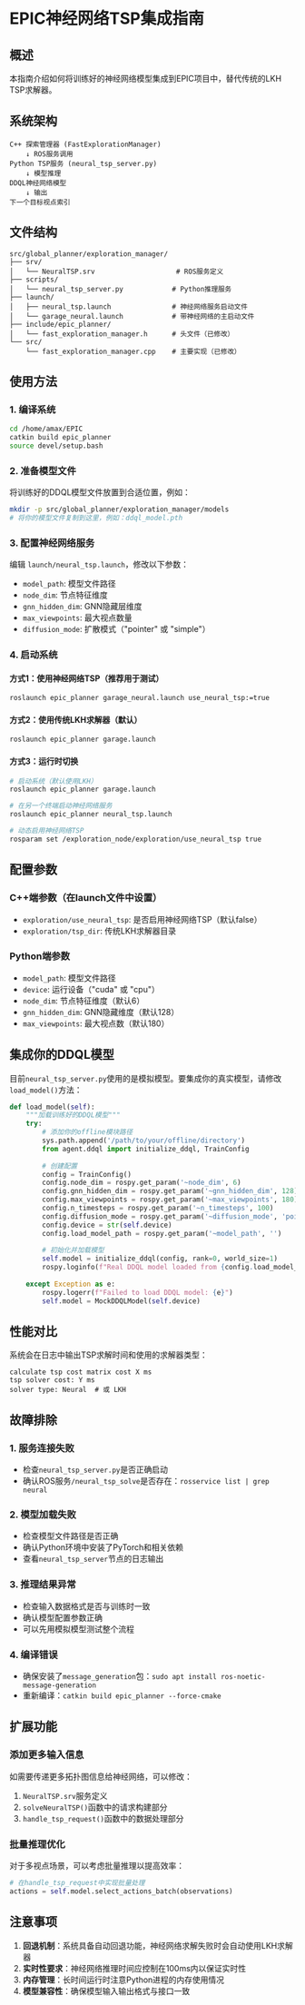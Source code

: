 # EPIC神经网络TSP集成指南

## 概述

本指南介绍如何将训练好的神经网络模型集成到EPIC项目中，替代传统的LKH TSP求解器。

## 系统架构

```
C++ 探索管理器 (FastExplorationManager)
    ↓ ROS服务调用
Python TSP服务 (neural_tsp_server.py) 
    ↓ 模型推理
DDQL神经网络模型
    ↓ 输出
下一个目标视点索引
```

## 文件结构

```
src/global_planner/exploration_manager/
├── srv/
│   └── NeuralTSP.srv                    # ROS服务定义
├── scripts/
│   └── neural_tsp_server.py            # Python推理服务
├── launch/
│   ├── neural_tsp.launch               # 神经网络服务启动文件
│   └── garage_neural.launch            # 带神经网络的主启动文件
├── include/epic_planner/
│   └── fast_exploration_manager.h      # 头文件（已修改）
└── src/
    └── fast_exploration_manager.cpp    # 主要实现（已修改）
```

## 使用方法

### 1. 编译系统

```bash
cd /home/amax/EPIC
catkin build epic_planner
source devel/setup.bash
```

### 2. 准备模型文件

将训练好的DDQL模型文件放置到合适位置，例如：
```bash
mkdir -p src/global_planner/exploration_manager/models
# 将你的模型文件复制到这里，例如：ddql_model.pth
```

### 3. 配置神经网络服务

编辑 `launch/neural_tsp.launch`，修改以下参数：
- `model_path`: 模型文件路径
- `node_dim`: 节点特征维度
- `gnn_hidden_dim`: GNN隐藏层维度
- `max_viewpoints`: 最大视点数量
- `diffusion_mode`: 扩散模式（"pointer" 或 "simple"）

### 4. 启动系统

#### 方式1：使用神经网络TSP（推荐用于测试）
```bash
roslaunch epic_planner garage_neural.launch use_neural_tsp:=true
```

#### 方式2：使用传统LKH求解器（默认）
```bash
roslaunch epic_planner garage.launch
```

#### 方式3：运行时切换
```bash
# 启动系统（默认使用LKH）
roslaunch epic_planner garage.launch

# 在另一个终端启动神经网络服务
roslaunch epic_planner neural_tsp.launch

# 动态启用神经网络TSP
rosparam set /exploration_node/exploration/use_neural_tsp true
```

## 配置参数

### C++端参数（在launch文件中设置）
- `exploration/use_neural_tsp`: 是否启用神经网络TSP（默认false）
- `exploration/tsp_dir`: 传统LKH求解器目录

### Python端参数
- `model_path`: 模型文件路径
- `device`: 运行设备（"cuda" 或 "cpu"）
- `node_dim`: 节点特征维度（默认6）
- `gnn_hidden_dim`: GNN隐藏维度（默认128）
- `max_viewpoints`: 最大视点数（默认180）

## 集成你的DDQL模型

目前`neural_tsp_server.py`使用的是模拟模型。要集成你的真实模型，请修改`load_model()`方法：

```python
def load_model(self):
    """加载训练好的DDQL模型"""
    try:
        # 添加你的offline模块路径
        sys.path.append('/path/to/your/offline/directory')
        from agent.ddql import initialize_ddql, TrainConfig
        
        # 创建配置
        config = TrainConfig()
        config.node_dim = rospy.get_param('~node_dim', 6)
        config.gnn_hidden_dim = rospy.get_param('~gnn_hidden_dim', 128)
        config.max_viewpoints = rospy.get_param('~max_viewpoints', 180)
        config.n_timesteps = rospy.get_param('~n_timesteps', 100)
        config.diffusion_mode = rospy.get_param('~diffusion_mode', 'pointer')
        config.device = str(self.device)
        config.load_model_path = rospy.get_param('~model_path', '')
        
        # 初始化并加载模型
        self.model = initialize_ddql(config, rank=0, world_size=1)
        rospy.loginfo(f"Real DDQL model loaded from {config.load_model_path}")
        
    except Exception as e:
        rospy.logerr(f"Failed to load DDQL model: {e}")
        self.model = MockDDQLModel(self.device)
```

## 性能对比

系统会在日志中输出TSP求解时间和使用的求解器类型：
```
calculate tsp cost matrix cost X ms
tsp solver cost: Y ms  
solver type: Neural  # 或 LKH
```

## 故障排除

### 1. 服务连接失败
- 检查`neural_tsp_server.py`是否正确启动
- 确认ROS服务`/neural_tsp_solve`是否存在：`rosservice list | grep neural`

### 2. 模型加载失败
- 检查模型文件路径是否正确
- 确认Python环境中安装了PyTorch和相关依赖
- 查看`neural_tsp_server`节点的日志输出

### 3. 推理结果异常
- 检查输入数据格式是否与训练时一致
- 确认模型配置参数正确
- 可以先用模拟模型测试整个流程

### 4. 编译错误
- 确保安装了`message_generation`包：`sudo apt install ros-noetic-message-generation`
- 重新编译：`catkin build epic_planner --force-cmake`

## 扩展功能

### 添加更多输入信息
如需要传递更多拓扑图信息给神经网络，可以修改：
1. `NeuralTSP.srv`服务定义
2. `solveNeuralTSP()`函数中的请求构建部分
3. `handle_tsp_request()`函数中的数据处理部分

### 批量推理优化
对于多视点场景，可以考虑批量推理以提高效率：
```python
# 在handle_tsp_request中实现批量处理
actions = self.model.select_actions_batch(observations)
```

## 注意事项

1. **回退机制**：系统具备自动回退功能，神经网络求解失败时会自动使用LKH求解器
2. **实时性要求**：神经网络推理时间应控制在100ms内以保证实时性
3. **内存管理**：长时间运行时注意Python进程的内存使用情况
4. **模型兼容性**：确保模型输入输出格式与接口一致
